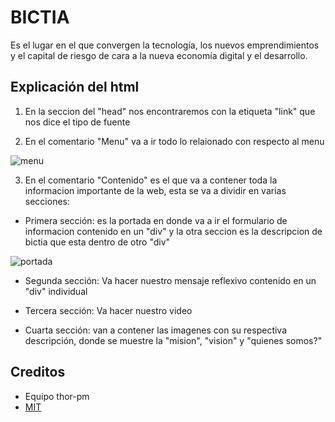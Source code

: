 # BICTIA

Es el lugar en el que convergen la tecnología, los nuevos emprendimientos y el capital de riesgo de cara a la nueva economía digital y el desarrollo.

## Explicación del html

1. En la seccion del "head" nos encontraremos con la etiqueta "link" que nos dice el tipo de fuente

2. En el comentario "Menu" va a ir todo lo relaionado con respecto al menu

![menu](https://user-images.githubusercontent.com/31290033/53537599-81690080-3ad8-11e9-928f-ff21181115af.png)

3. En el comentario "Contenido" es el que va a contener toda la informacion importante de la web, esta se va a dividir en varias secciones:

- Primera sección: es la portada en donde va a ir el formulario de informacion contenido en un "div" y la otra seccion es la descripcion de bictia que esta dentro de otro "div"


![portada](https://user-images.githubusercontent.com/31290033/53538211-bd9d6080-3ada-11e9-8aba-7260af9e3a72.png)


- Segunda sección: Va hacer nuestro mensaje reflexivo contenido en un "div" individual

- Tercera sección: Va hacer nuestro video

- Cuarta sección: van a contener las imagenes con su respectiva descripción, donde se muestre la "mision", "vision" y "quienes somos?"


## Creditos

- Equipo thor-pm
- [MIT](https://opensource.org/Licenses/MIT)
